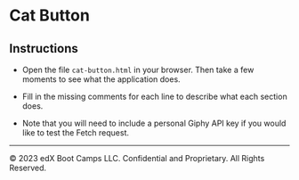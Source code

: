 # Cat Button

## Instructions

- Open the file `cat-button.html` in your browser. Then take a few moments to see what the application does.

- Fill in the missing comments for each line to describe what each section does.

- Note that you will need to include a personal Giphy API key if you would like to test the Fetch request.

---

© 2023 edX Boot Camps LLC. Confidential and Proprietary. All Rights Reserved.
